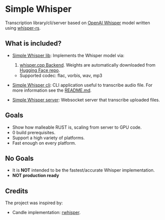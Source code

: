 # Simple Whisper

Transcription library/cli/server based on [OpenAI Whisper](https://github.com/openai/whisper) model written using [whisper-rs](https://github.com/tazz4843/whisper-rs).

## What is included?

- [Simple Whisper lib](./simple-whisper/): Implements the Whisper model via:
  1. [whisper.cpp Backend](https://github.com/tazz4843/whisper-rs). Weights are automatically downloaded from [Hugging Face repo](https://huggingface.co/ggerganov/whisper.cpp). 
  - Supported codec: flac, vorbis, wav, mp3

- [Simple Whisper cli](./simple-whisper-cli/): CLI application useful to transcribe audio file. For more information see the [README.md](./simple-whisper-cli/README.md).

- [Simple Whisper server](./simple-whisper-server/): Websocket server that transcribe uploaded files.

## Goals
- Show how malleable RUST is, scaling from server to GPU code.
- 0 build prerequisites.
- Support a high variety of platforms.
- Fast enough on every platform.

## No Goals
- It is **NOT** intended to be the fastest/accurate Whisper implementation.
- **NOT production ready** 

## Credits
The project was inspired by:
- Candle implementation: [rwhisper](https://github.com/floneum/floneum/tree/main/models/rwhisper).